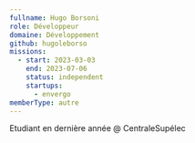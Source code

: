 ```yaml
---
fullname: Hugo Borsoni
role: Développeur
domaine: Développement
github: hugoleborso
missions:
  - start: 2023-03-03
    end: 2023-07-06
    status: independent
    startups:
      - envergo
memberType: autre
---
```

Etudiant en dernière année @ CentraleSupélec